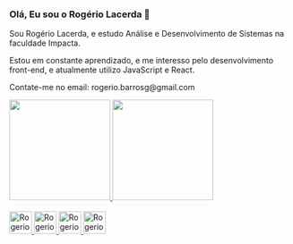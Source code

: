 ### Olá, Eu sou o Rogério Lacerda 👋
<p>Sou Rogério Lacerda, e estudo Análise e Desenvolvimento de Sistemas na faculdade Impacta.</p>
<p>Estou em constante aprendizado, e me interesso pelo desenvolvimento front-end, e atualmente utilizo JavaScript e React.</p>
<p>Contate-me no email: rogerio.barrosg@gmail.com</p> 
<link rel="stylesheet" href="https://cdn.jsdelivr.net/gh/devicons/devicon@v2.15.1/devicon.min.css">

<div>
 <a href="https://github.com/Rogerio-Lacerda">
  <img height="180rem" src="https://github-readme-stats.vercel.app/api?username=Rogerio-Lacerda&show_icons=true&theme=dark&include_all_commits=false&count_private=ture"/>
 <img height="180rem" src="https://github-readme-stats.vercel.app/api/top-langs/?username=Rogerio-Lacerda&layout=compact&langs_count=16&theme=dark"/>
</div>

<div></br>
 <img heigth="30" width="40" alt="Rogerio-Js" src="https://cdn.jsdelivr.net/gh/devicons/devicon/icons/javascript/javascript-original.svg" />
 <img heigth="30" width="40" alt="Rogerio-React" src="https://cdn.jsdelivr.net/gh/devicons/devicon/icons/react/react-original.svg" />     
 <img heigth="30" width="40" alt="Rogerio-html" src="https://cdn.jsdelivr.net/gh/devicons/devicon/icons/html5/html5-original.svg" />
 <img heigth="30" width="40" alt="Rogerio-css" src="https://cdn.jsdelivr.net/gh/devicons/devicon/icons/css3/css3-original.svg" /> 
 
</div>

##



